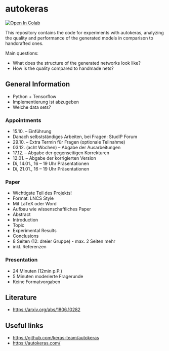 # autokeras
[![Open In Colab](https://colab.research.google.com/assets/colab-badge.svg)](https://colab.research.google.com/github/phossen/autokeras/blob/master/AutoKeras.ipynb)

This repository contains the code for experiments with autokeras, analyzing the quality and performance of the generated models in comparison to handcrafted ones.

Main questions:
* What does the structure of the generated networks look like?
* How is the quality compared to handmade nets?

## General Information
* Python + Tensorflow
* Implementierung ist abzugeben
* Welche data sets?

### Appointments
* 15.10. – Einführung
* Danach selbstständiges Arbeiten, bei Fragen: StudIP Forum
* 29.10. – Extra Termin für Fragen (optionale Teilnahme)
* 03.12. (acht Wochen) – Abgabe der Ausarbeitungen
* 17.12. – Abgabe der gegenseitigen Korrekturen
* 12.01. – Abgabe der korrigierten Version
* Di, 14.01., 16 – 19 Uhr Präsentationen
* Di, 21.01., 16 – 19 Uhr Präsentationen

### Paper
* Wichtigste Teil des Projekts!
* Format: LNCS Style
* Mit LaTeX oder Word
* Aufbau wie wissenschaftliches Paper
* Abstract
* Introduction
* Topic
* Experimental Results
* Conclusions
* 8 Seiten (12: dreier Gruppe) - max. 2 Seiten mehr
* inkl. Referenzen

### Presentation
* 24 Minuten (12min p.P.)
* 5 Minuten moderierte Fragerunde
* Keine Formatvorgaben

## Literature
* https://arxiv.org/abs/1806.10282

## Useful links
* https://github.com/keras-team/autokeras
* https://autokeras.com/
